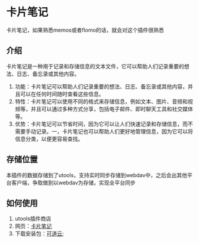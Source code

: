 # 卡片笔记

卡片笔记，如果熟悉memos或者flomo的话，就会对这个插件很熟悉

## 介绍

卡片笔记是一种用于记录和存储信息的文本文件，它可以帮助人们记录重要的想法、日志、备忘录或其他内容。

1. 功能：卡片笔记可以帮助人们记录重要的想法、日志、备忘录或其他内容，并且可以在任何时间随时查看这些信息。
2. 特性：卡片笔记可以使用不同的格式来存储信息，例如文本、图片、音频和视频等，并且可以通过多种方式分享，包括电子邮件、即时聊天工具和社交媒体等。
3. 优势：卡片笔记可以节省时间，因为它可以让人们快速记录和存储信息，而不需要手动记录。一，卡片笔记也可以帮助人们更好地管理信息，因为它可以将信息分类，以便更容易查找。

## 存储位置

本插件的数据存储到了utools，支持实时同步存储到webdav中，之后会出其他平台客户端，争取做到以webdav为存储，实现全平台同步

## 如何使用

1. utools插件商店
2. 网页：[卡片笔记](https://blog.esion.xyz/apps/card-note)
3. 下载安装包：[可道云](http://disk.esion.xyz/#s/-J-4X6rA);
